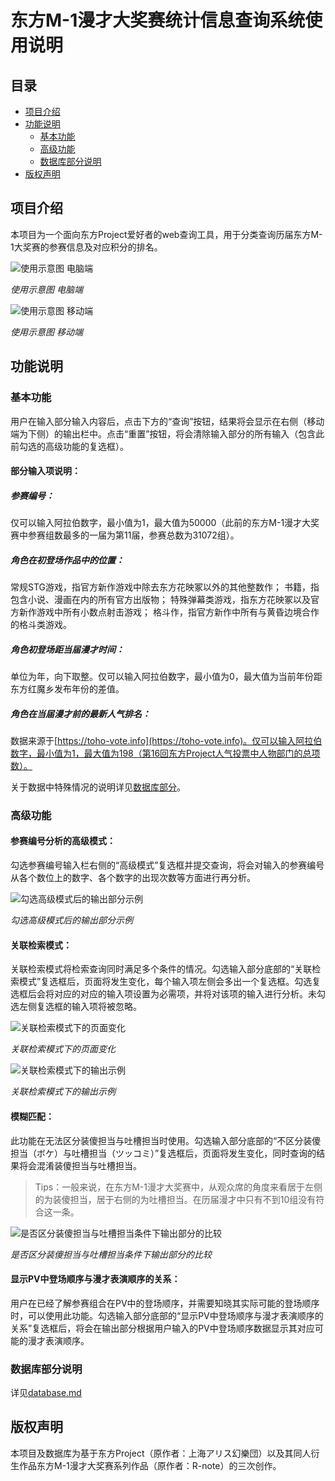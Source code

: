 # 东方M-1漫才大奖赛统计信息查询系统使用说明

## 目录
* [项目介绍](#项目介绍)
* [功能说明](#功能说明)
	* [基本功能](#基本功能)
	* [高级功能](#高级功能)
	* [数据库部分说明](#数据库部分说明)
* [版权声明](#版权声明)

## 项目介绍
本项目为一个面向东方Project爱好者的web查询工具，用于分类查询历届东方M-1大奖赛的参赛信息及对应积分的排名。

![使用示意图 电脑端](https://i0.hdslb.com/bfs/article/e5a09fa6bd1cb9230e72d195cd80703b60c29457.png "使用示意图 电脑端")

_使用示意图 电脑端_

![使用示意图 移动端](https://i0.hdslb.com/bfs/article/3a8b86890e83a43289d7eebbb53ce2ea352f9ab6.png "使用示意图 移动端")

_使用示意图 移动端_

## 功能说明
### 基本功能
用户在输入部分输入内容后，点击下方的“查询”按钮，结果将会显示在右侧（移动端为下侧）的输出栏中。点击“重置”按钮，将会清除输入部分的所有输入（包含此前勾选的高级功能的复选框）。

#### 部分输入项说明：

##### 参赛编号：
仅可以输入阿拉伯数字，最小值为1，最大值为50000（此前的东方M-1漫才大奖赛中参赛组数最多的一届为第11届，参赛总数为31072组）。

##### 角色在初登场作品中的位置：
常规STG游戏，指官方新作游戏中除去东方花映冢以外的其他整数作；
书籍，指包含小说、漫画在内的所有官方出版物；
特殊弹幕类游戏，指东方花映冢以及官方新作游戏中所有小数点射击游戏；
格斗作，指官方新作中所有与黄昏边境合作的格斗类游戏。

##### 角色初登场距当届漫才时间：
单位为年，向下取整。仅可以输入阿拉伯数字，最小值为0，最大值为当前年份距东方红魔乡发布年份的差值。

##### 角色在当届漫才前的最新人气排名：
数据来源于[https://toho-vote.info](https://toho-vote.info)。仅可以输入阿拉伯数字，最小值为1，最大值为198（第16回东方Project人气投票中人物部门的总项数）。

关于数据中特殊情况的说明详见[数据库部分](#数据库部分说明)。

### 高级功能

#### 参赛编号分析的高级模式：
勾选参赛编号输入栏右侧的“高级模式”复选框并提交查询，将会对输入的参赛编号从各个数位上的数字、各个数字的出现次数等方面进行再分析。

![勾选高级模式后的输出部分示例](https://i0.hdslb.com/bfs/article/3044ecfe7d56757710d479e3e03b826163380e51.png "勾选高级模式后的输出部分示例")

_勾选高级模式后的输出部分示例_

#### 关联检索模式：
关联检索模式将检索查询同时满足多个条件的情况。勾选输入部分底部的“关联检索模式”复选框后，页面将发生变化，每个输入项左侧会多出一个复选框。勾选复选框后会将对应的对应的输入项设置为必需项，并将对该项的输入进行分析。未勾选左侧复选框的输入项将被忽略。

![关联检索模式下的页面变化](https://i0.hdslb.com/bfs/article/c72c003f5f2995cfbb3107a59426633d3740b368.png "关联检索模式下的页面变化")

_关联检索模式下的页面变化_

![关联检索模式下的输出示例](https://i0.hdslb.com/bfs/article/48115de6dba23e331a623681441bac6b41792cd0.png "关联检索模式下的输出示例")

_关联检索模式下的输出示例_

#### 模糊匹配：
此功能在无法区分装傻担当与吐槽担当时使用。勾选输入部分底部的“不区分装傻担当（ボケ）与吐槽担当（ツッコミ）”复选框后，页面将发生变化，同时查询的结果将会混淆装傻担当与吐槽担当。
> Tips：一般来说，在东方M-1漫才大奖赛中，从观众席的角度来看居于左侧的为装傻担当，居于右侧的为吐槽担当。在历届漫才中只有不到10组没有符合这一条。

![是否区分装傻担当与吐槽担当条件下输出部分的比较](https://i0.hdslb.com/bfs/article/d103b1c62b4ca67a802ccbba1c04fcdf5de17d0f.png "是否区分装傻担当与吐槽担当条件下输出部分的比较")

_是否区分装傻担当与吐槽担当条件下输出部分的比较_

#### 显示PV中登场顺序与漫才表演顺序的关系：
用户在已经了解参赛组合在PV中的登场顺序，并需要知晓其实际可能的登场顺序时，可以使用此功能。勾选输入部分底部的“显示PV中登场顺序与漫才表演顺序的关系”复选框后，将会在输出部分根据用户输入的PV中登场顺序数据显示其对应可能的漫才表演顺序。

### 数据库部分说明
详见[database.md](/db/database.md)

## 版权声明
本项目及数据库为基于东方Project（原作者：上海アリス幻樂団）以及其同人衍生作品东方M-1漫才大奖赛系列作品（原作者：R-note）的三次创作。

